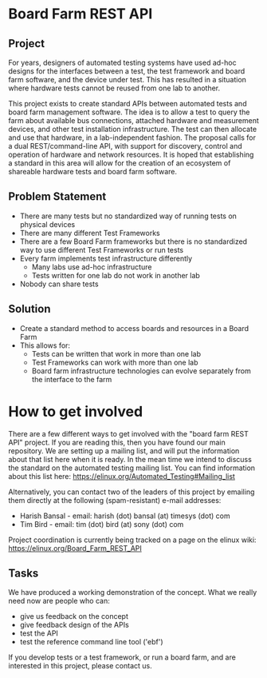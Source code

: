 # Board Farm REST API

## Project

For years, designers of automated testing systems have used ad-hoc
designs for the interfaces between a test, the test framework and board
farm software, and the device under test. This has resulted in a
situation where hardware tests cannot be reused from one lab to another.

This project exists to create standard APIs between automated tests
and board farm management software. The idea is to allow a test to query
the farm about available bus connections, attached hardware and
measurement devices, and other test installation infrastructure. The
test can then allocate and use that hardware, in a lab-independent
fashion. The proposal calls for a dual REST/command-line API, with
support for discovery, control and operation of hardware and network
resources. It is hoped that establishing a standard in this area will
allow for the creation of an ecosystem of shareable hardware tests and
board farm software.

## Problem Statement
* There are many tests but no standardized way of running tests on physical devices
* There are many different Test Frameworks
* There are a few Board Farm frameworks but there is no standardized way to use different Test Frameworks or run tests
* Every farm implements test infrastructure differently
  * Many labs use ad-hoc infrastructure
  * Tests written for one lab do not work in another lab
* Nobody can share tests

## Solution
* Create a standard method to access boards and resources in a Board Farm
* This allows for:
  * Tests can be written that work in more than one lab
  * Test Frameworks can work with more than one lab
  * Board farm infrastructure technologies can evolve separately from the interface to the farm

# How to get involved

There are a few different ways to get involved with the "board farm REST
API" project.  If you are reading this, then you have found our main
repository.  We are setting up a mailing list, and will put the
information about that list here when it is ready.  In the mean time
we intend to discuss the standard on the automated testing mailing list.
You can find information about this list here:
https://elinux.org/Automated_Testing#Mailing_list

Alternatively, you can contact two of the leaders of this project
by emailing them directly at the following (spam-resistant) e-mail
addresses:
 * Harish Bansal - email: harish (dot) bansal (at) timesys (dot) com
 * Tim Bird - email: tim (dot) bird (at) sony (dot) com

Project coordination is currently being tracked on a page on the elinux
wiki: https://elinux.org/Board_Farm_REST_API

## Tasks

We have produced a working demonstration of the concept.  What we
really need now are people who can:
 * give us feedback on the concept
 * give feedback design of the APIs
 * test the API
 * test the reference command line tool ('ebf')

If you develop tests or a test framework, or run a board farm, and are
interested in this project, please contact us.
